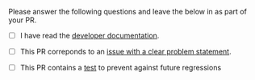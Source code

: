 Please answer the following questions and leave the below in as part of your PR.

- [ ] I have read the [developer documentation](https://github.com/babashka/babashka/blob/master/doc/dev.md).

- [ ] This PR correponds to an [issue with a clear problem statement](https://github.com/babashka/babashka/blob/master/doc/dev.md#start-with-an-issue-before-writing-code).

- [ ] This PR contains a [test](https://github.com/babashka/babashka/blob/master/doc/dev.md#tests) to prevent against future regressions
